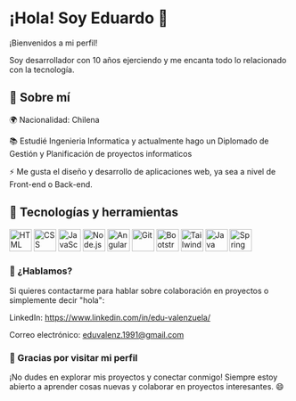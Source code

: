 # ¡Hola! Soy Eduardo 👋

¡Bienvenidos a mi perfil! 

Soy desarrollador con 10 años ejerciendo y me encanta todo lo relacionado con la tecnología.

## 🌱 Sobre mí

🌍 Nacionalidad: Chilena

📚 Estudié Ingenieria Informatica y actualmente hago un Diplomado de Gestión y Planificación de proyectos informaticos

⚡ Me gusta el diseño y desarrollo de aplicaciones web, ya sea a nivel de Front-end o Back-end.


## 🔧 Tecnologías y herramientas

<p align="left">
  <img src="https://cdn.jsdelivr.net/gh/devicons/devicon/icons/html5/html5-original.svg" alt="HTML" width="40" height="40"/>
  <img src="https://cdn.jsdelivr.net/gh/devicons/devicon/icons/css3/css3-original.svg" alt="CSS" width="40" height="40"/>
  <img src="https://cdn.jsdelivr.net/gh/devicons/devicon/icons/javascript/javascript-original.svg" alt="JavaScript" width="40" height="40"/>
  <img src="https://cdn.jsdelivr.net/gh/devicons/devicon/icons/nodejs/nodejs-original.svg" alt="Node.js" width="40" height="40"/>
  <img src="https://cdn.jsdelivr.net/gh/devicons/devicon/icons/angular/angular-original.svg" alt="Angular" width="40" height="40"/>
  <img src="https://cdn.jsdelivr.net/gh/devicons/devicon/icons/git/git-original.svg" alt="Git" width="40" height="40"/>
  <img src="https://cdn.jsdelivr.net/gh/devicons/devicon/icons/bootstrap/bootstrap-original.svg" alt="Bootstrap" width="40" height="40"/>
  <img src="https://cdn.jsdelivr.net/gh/devicons/devicon/icons/tailwindcss/tailwindcss-original.svg" alt="Tailwind CSS" width="40" height="40"/>
  <img src="https://cdn.jsdelivr.net/gh/devicons/devicon/icons/java/java-original.svg" alt="Java" width="40" height="40"/>
  <img src="https://cdn.jsdelivr.net/gh/devicons/devicon/icons/spring/spring-original.svg" alt="Spring" width="40" height="40"/>
  
</p>


### 💬 ¿Hablamos?

Si quieres contactarme para hablar sobre colaboración en proyectos o simplemente decir "hola":

LinkedIn: https://www.linkedin.com/in/edu-valenzuela/

Correo electrónico: eduvalenz.1991@gmail.com

### 🎉 Gracias por visitar mi perfil

¡No dudes en explorar mis proyectos y conectar conmigo! Siempre estoy abierto a aprender cosas nuevas y colaborar en proyectos interesantes. 😄
